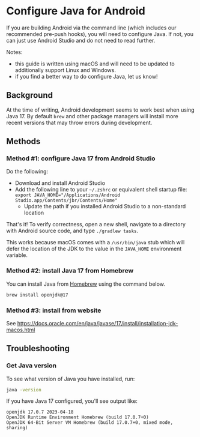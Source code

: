 # Configure Java for Android
If you are building Android via the command line (which includes our recommended pre-push hooks), you will need to configure Java. If not, you can just use Android Studio and do not need to read further.

Notes:
- this guide is written using macOS and will need to be updated to additionally support Linux and Windows.
- if you find a better way to do configure Java, let us know!

## Background
At the time of writing, Android development seems to work best when using Java 17. By default `brew` and other package managers will install more recent versions that may throw errors during development.

## Methods
### Method #1: configure Java 17 from Android Studio
Do the following:
* Download and install Android Studio
* Add the following line to your `~/.zshrc` or equivalent shell startup file: `export JAVA_HOME="/Applications/Android Studio.app/Contents/jbr/Contents/Home"`
  * Update the path if you installed Android Studio to a non-standard location

That's it! To verify correctness, open a new shell, navigate to a directory with Android source code, and type `./gradlew tasks`.

This works because macOS comes with a `/usr/bin/java` stub which will defer the location of the JDK to the value in the `JAVA_HOME` environment variable.

### Method #2: install Java 17 from Homebrew
You can install Java from [Homebrew]([url](https://brew.sh/)) using the command below.

```bash
brew install openjdk@17
```

### Method #3: install from website
See https://docs.oracle.com/en/java/javase/17/install/installation-jdk-macos.html

## Troubleshooting
### Get Java version
To see what version of Java you have installed, run:
```sh
java -version
```

If you have Java 17 configured, you'll see output like:
```
openjdk 17.0.7 2023-04-18
OpenJDK Runtime Environment Homebrew (build 17.0.7+0)
OpenJDK 64-Bit Server VM Homebrew (build 17.0.7+0, mixed mode, sharing)
```
